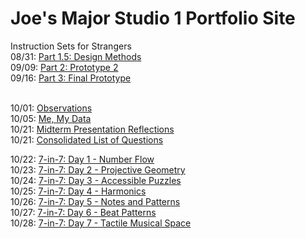 # Joe's Major Studio 1 Portfolio Site #

Instruction Sets for Strangers <br>
08/31: [Part 1.5: Design Methods](https://sycrus.github.io/major-studio-1/0831.html) <br>
09/09: [Part 2: Prototype 2](https://sycrus.github.io/major-studio-1/0909.html) <br>
09/16: [Part 3: Final Prototype](https://sycrus.github.io/major-studio-1/0916.html) <br>
<br>

10/01: [Observations](https://sycrus.github.io/major-studio-1/1001.html) <br>
10/05: [Me, My Data](https://sycrus.github.io/major-studio-1/1005.html) <br>
10/21: [Midterm Presentation Reflections](https://sycrus.github.io/major-studio-1/1021.html) <br>
10/21: [Consolidated List of Questions](https://sycrus.github.io/major-studio-1/questions.html)<br>

10/22: [7-in-7: Day 1 - Number Flow](https://sycrus.github.io/major-studio-1/1022/1022.html) <br>
10/23: [7-in-7: Day 2 - Projective Geometry](https://sycrus.github.io/major-studio-1/1023/1023.html)<br>
10/24: [7-in-7: Day 3 - Accessible Puzzles](https://sycrus.github.io/major-studio-1/1024/1024.html)<br>
10/25: [7-in-7: Day 4 - Harmonics](https://sycrus.github.io/major-studio-1/1025/1025.html)<br>
10/26: [7-in-7: Day 5 - Notes and Patterns](https://sycrus.github.io/major-studio-1/1026/1026.html)<br>
10/27: [7-in-7: Day 6 - Beat Patterns](https://sycrus.github.io/major-studio-1/1027/1027.html)<br>
10/28: [7-in-7: Day 7 - Tactile Musical Space](https://sycrus.github.io/major-studio-1/1028/1028.html)<br>